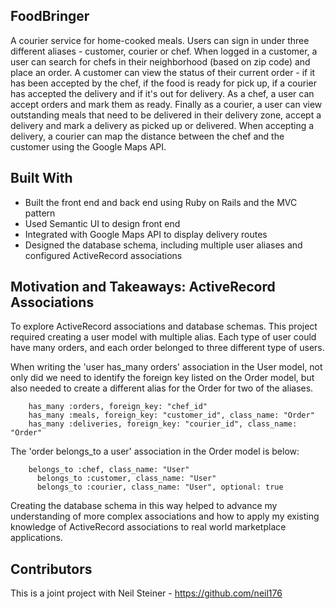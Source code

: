 ## FoodBringer

A courier service for home-cooked meals. Users can sign in under three different aliases - customer, courier or chef. When logged in a customer, a user can search for chefs in their neighborhood (based on zip code) and place an order. A customer can view the status of their current order - if it has been accepted by the chef, if the food is ready for pick up, if a courier has accepted the delivery and if it's out for delivery. As a chef, a user can accept orders and mark them as ready. Finally as a courier, a user can view outstanding meals that need to be delivered in their delivery zone, accept a delivery and mark a delivery as picked up or delivered. When accepting a delivery, a courier can map the distance between the chef and the customer using the Google Maps API. 

## Built With 

+ Built the front end and back end using Ruby on Rails and the MVC pattern
+ Used Semantic UI to design front end
+ Integrated with Google Maps API to display delivery routes
+ Designed the database schema, including multiple user aliases and configured ActiveRecord associations

## Motivation and Takeaways: ActiveRecord Associations
To explore ActiveRecord associations and database schemas. This project required creating a user model with multiple alias. Each type of user could have many orders, and each order belonged to three different type of users. 

When writing the 'user has_many orders' association in the User model, not only did we need to identify the foreign key listed on the Order model, but also needed to create a different alias for the Order for two of the aliases. 

        has_many :orders, foreign_key: "chef_id" 
        has_many :meals, foreign_key: "customer_id", class_name: "Order"
        has_many :deliveries, foreign_key: "courier_id", class_name: "Order"
        
The 'order belongs_to a user' association in the Order model is below:
        
        belongs_to :chef, class_name: "User"
	      belongs_to :customer, class_name: "User"
	      belongs_to :courier, class_name: "User", optional: true

Creating the database schema in this way helped to advance my understanding of more complex associations and how to apply my existing knowledge of ActiveRecord associations to real world marketplace applications. 

## Contributors

This is a joint project with Neil Steiner - https://github.com/neil176
